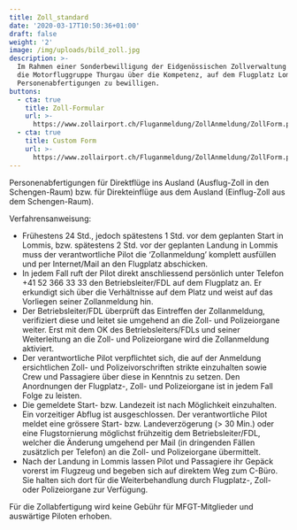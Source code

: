 ```yaml
---
title: Zoll_standard
date: '2020-03-17T10:50:36+01:00'
draft: false
weight: '2'
image: /img/uploads/bild_zoll.jpg
description: >-
  Im Rahmen einer Sonderbewilligung der Eidgenössischen Zollverwaltung verfügt
  die Motorfluggruppe Thurgau über die Kompetenz, auf dem Flugplatz Lommis
  Personenabfertigungen zu bewilligen.
buttons:
  - cta: true
    title: Zoll-Formular
    url: >-
      https://www.zollairport.ch/Fluganmeldung/ZollAnmeldung/ZollForm.php?ad=LSZT&la=DE
  - cta: true
    title: Custom Form
    url: >-
      https://www.zollairport.ch/Fluganmeldung/ZollAnmeldung/ZollForm.php?ad=LSZT&la=EN
---
```

Personenabfertigungen für Direktflüge ins Ausland (Ausflug-Zoll in den Schengen-Raum) bzw. für Direkteinflüge aus dem Ausland (Einflug-Zoll aus dem Schengen-Raum).

Verfahrensanweisung:

* Frühestens 24 Std., jedoch spätestens 1 Std. vor dem geplanten Start in Lommis, bzw. spätestens 2 Std. vor der geplanten Landung in Lommis muss der verantwortliche Pilot die ‘Zollanmeldung’ komplett ausfüllen und per Internet/Mail an den Flugplatz abschicken.
* In jedem Fall ruft der Pilot direkt anschliessend persönlich unter Telefon +41 52 366 33 33 den Betriebsleiter/FDL auf dem Flugplatz an. Er erkundigt sich über die Verhältnisse auf dem Platz und weist auf das Vorliegen seiner Zollanmeldung hin.
* Der Betriebsleiter/FDL überprüft das Eintreffen der Zollanmeldung, verifiziert diese und leitet sie umgehend an die Zoll- und Polizeiorgane weiter. Erst mit dem OK des Betriebsleiters/FDLs und seiner Weiterleitung an die Zoll- und Polizeiorgane wird die Zollanmeldung aktiviert.
* Der verantwortliche Pilot verpflichtet sich, die auf der Anmeldung ersichtlichen Zoll- und Polizeivorschriften strikte einzuhalten sowie Crew und Passagiere über diese in Kenntnis zu setzen. Den Anordnungen der Flugplatz-, Zoll- und Polizeiorgane ist in jedem Fall Folge zu leisten.
* Die gemeldete Start- bzw. Landezeit ist nach Möglichkeit einzuhalten. Ein vorzeitiger Abflug ist ausgeschlossen. Der verantwortliche Pilot meldet eine grössere Start- bzw. Landeverzögerung (> 30 Min.) oder eine Flugstornierung möglichst frühzeitig dem Betriebsleiter/FDL, welcher die Änderung umgehend per Mail (in dringenden Fällen zusätzlich per Telefon) an die Zoll- und Polizeiorgane übermittelt.
* Nach der Landung in Lommis lassen Pilot und Passagiere ihr Gepäck vorerst im Flugzeug und begeben sich auf direktem Weg zum C-Büro. Sie halten sich dort für die Weiterbehandlung durch Flugplatz-, Zoll- oder Polizeiorgane zur Verfügung.

Für die Zollabfertigung wird keine Gebühr für MFGT-Mitglieder und auswärtige Piloten erhoben.
